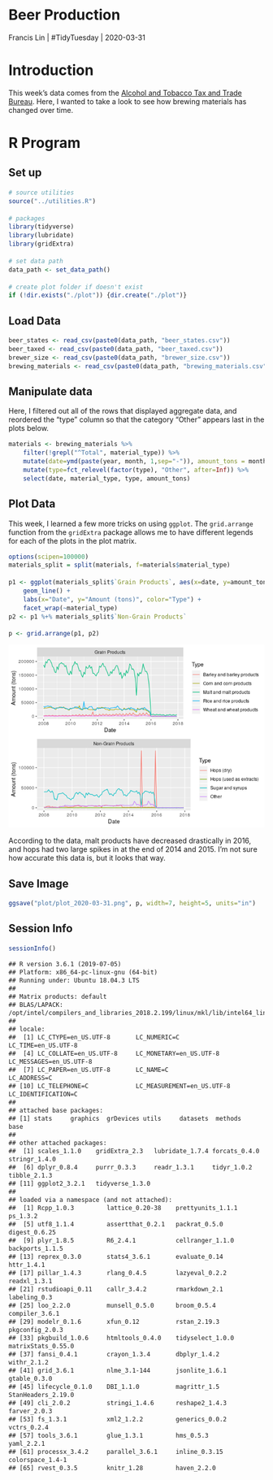 Beer Production
================
Francis Lin | \#TidyTuesday |
2020-03-31

# Introduction

This week’s data comes from the [Alcohol and Tobacco Tax and Trade
Bureau](https://www.ttb.gov/beer/statistics). Here, I wanted to take a
look to see how brewing materials has changed over time.

# R Program

## Set up

``` r
# source utilities
source("../utilities.R")

# packages
library(tidyverse)
library(lubridate)
library(gridExtra)

# set data path
data_path <- set_data_path()

# create plot folder if doesn't exist
if (!dir.exists("./plot")) {dir.create("./plot")}
```

## Load Data

``` r
beer_states <- read_csv(paste0(data_path, "beer_states.csv"))
beer_taxed <- read_csv(paste0(data_path, "beer_taxed.csv"))
brewer_size <- read_csv(paste0(data_path, "brewer_size.csv"))
brewing_materials <- read_csv(paste0(data_path, "brewing_materials.csv"))
```

## Manipulate data

Here, I filtered out all of the rows that displayed aggregate data, and
reordered the “type” column so that the category “Other” appears last in
the plots below.

``` r
materials <- brewing_materials %>%
    filter(!grepl("^Total", material_type)) %>%
    mutate(date=ymd(paste(year, month, 1,sep="-")), amount_tons = month_current/2000) %>%
    mutate(type=fct_relevel(factor(type), "Other", after=Inf)) %>%
    select(date, material_type, type, amount_tons)
```

## Plot Data

This week, I learned a few more tricks on using `ggplot`. The
`grid.arrange` function from the `gridExtra` package allows me to have
different legends for each of the plots in the plot matrix.

``` r
options(scipen=100000)
materials_split = split(materials, f=materials$material_type)

p1 <- ggplot(materials_split$`Grain Products`, aes(x=date, y=amount_tons, color=type)) + 
    geom_line() + 
    labs(x="Date", y="Amount (tons)", color="Type") +
    facet_wrap(~material_type)
p2 <- p1 %+% materials_split$`Non-Grain Products`

p <- grid.arrange(p1, p2)
```

![](README_files/figure-gfm/plot%20data-1.png)<!-- -->

According to the data, malt products have decreased drastically in 2016,
and hops had two large spikes in at the end of 2014 and 2015. I’m not
sure how accurate this data is, but it looks that way.

## Save Image

``` r
ggsave("plot/plot_2020-03-31.png", p, width=7, height=5, units="in")
```

## Session Info

``` r
sessionInfo()
```

    ## R version 3.6.1 (2019-07-05)
    ## Platform: x86_64-pc-linux-gnu (64-bit)
    ## Running under: Ubuntu 18.04.3 LTS
    ## 
    ## Matrix products: default
    ## BLAS/LAPACK: /opt/intel/compilers_and_libraries_2018.2.199/linux/mkl/lib/intel64_lin/libmkl_gf_lp64.so
    ## 
    ## locale:
    ##  [1] LC_CTYPE=en_US.UTF-8       LC_NUMERIC=C               LC_TIME=en_US.UTF-8       
    ##  [4] LC_COLLATE=en_US.UTF-8     LC_MONETARY=en_US.UTF-8    LC_MESSAGES=en_US.UTF-8   
    ##  [7] LC_PAPER=en_US.UTF-8       LC_NAME=C                  LC_ADDRESS=C              
    ## [10] LC_TELEPHONE=C             LC_MEASUREMENT=en_US.UTF-8 LC_IDENTIFICATION=C       
    ## 
    ## attached base packages:
    ## [1] stats     graphics  grDevices utils     datasets  methods   base     
    ## 
    ## other attached packages:
    ##  [1] scales_1.1.0    gridExtra_2.3   lubridate_1.7.4 forcats_0.4.0   stringr_1.4.0  
    ##  [6] dplyr_0.8.4     purrr_0.3.3     readr_1.3.1     tidyr_1.0.2     tibble_2.1.3   
    ## [11] ggplot2_3.2.1   tidyverse_1.3.0
    ## 
    ## loaded via a namespace (and not attached):
    ##  [1] Rcpp_1.0.3         lattice_0.20-38    prettyunits_1.1.1  ps_1.3.2          
    ##  [5] utf8_1.1.4         assertthat_0.2.1   packrat_0.5.0      digest_0.6.25     
    ##  [9] plyr_1.8.5         R6_2.4.1           cellranger_1.1.0   backports_1.1.5   
    ## [13] reprex_0.3.0       stats4_3.6.1       evaluate_0.14      httr_1.4.1        
    ## [17] pillar_1.4.3       rlang_0.4.5        lazyeval_0.2.2     readxl_1.3.1      
    ## [21] rstudioapi_0.11    callr_3.4.2        rmarkdown_2.1      labeling_0.3      
    ## [25] loo_2.2.0          munsell_0.5.0      broom_0.5.4        compiler_3.6.1    
    ## [29] modelr_0.1.6       xfun_0.12          rstan_2.19.3       pkgconfig_2.0.3   
    ## [33] pkgbuild_1.0.6     htmltools_0.4.0    tidyselect_1.0.0   matrixStats_0.55.0
    ## [37] fansi_0.4.1        crayon_1.3.4       dbplyr_1.4.2       withr_2.1.2       
    ## [41] grid_3.6.1         nlme_3.1-144       jsonlite_1.6.1     gtable_0.3.0      
    ## [45] lifecycle_0.1.0    DBI_1.1.0          magrittr_1.5       StanHeaders_2.19.0
    ## [49] cli_2.0.2          stringi_1.4.6      reshape2_1.4.3     farver_2.0.3      
    ## [53] fs_1.3.1           xml2_1.2.2         generics_0.0.2     vctrs_0.2.4       
    ## [57] tools_3.6.1        glue_1.3.1         hms_0.5.3          yaml_2.2.1        
    ## [61] processx_3.4.2     parallel_3.6.1     inline_0.3.15      colorspace_1.4-1  
    ## [65] rvest_0.3.5        knitr_1.28         haven_2.2.0
